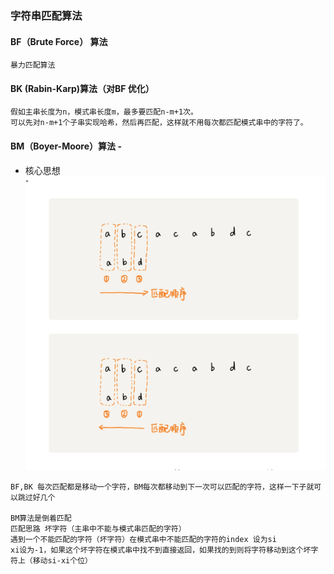 ### 字符串匹配算法

#### BF（Brute Force） 算法
```
暴力匹配算法
```

#### BK (Rabin-Karp)算法（对BF 优化）
```
假如主串长度为n，模式串长度m，最多要匹配n-m+1次。
可以先对n-m+1个子串实现哈希，然后再匹配，这样就不用每次都匹配模式串中的字符了。
```

#### BM（Boyer-Moore）算法              -
- 核心思想
![img.png](img.png)
```
BF,BK 每次匹配都是移动一个字符，BM每次都移动到下一次可以匹配的字符，这样一下子就可以跳过好几个

BM算法是倒着匹配
匹配思路 坏字符（主串中不能与模式串匹配的字符）
遇到一个不能匹配的字符（坏字符）在模式串中不能匹配的字符的index 设为si
xi设为-1，如果这个坏字符在模式串中找不到直接返回，如果找的到则将字符移动到这个坏字符上（移动si-xi个位）

```



